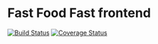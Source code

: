 # Fast Food Fast frontend
[![Build Status](https://travis-ci.org/pitaz/fast-food-frontend.svg?branch=develop)](https://travis-ci.org/pitaz/fast-food-fast)
[![Coverage Status](https://coveralls.io/repos/github/pitaz/fast-food-frontend/badge.svg?branch=develop)](https://coveralls.io/github/pitaz/fast-food-frontend?branch=develop)
